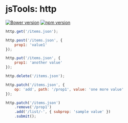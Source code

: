 jsTools: http
================
[![Bower version](https://badge.fury.io/bo/jstools-http.svg)](http://badge.fury.io/bo/jstools-http)
[![npm version](https://badge.fury.io/js/jstools-http.svg)](http://badge.fury.io/js/jstools-http)

```.js
http.get('/items.json');

http.post('/items.json', {
	prop1: 'value1'
});

http.put('/items.json', {
	prop1: 'another value'
});

http.delete('/items.json');

http.patch('/items.json', {
	op: 'add', path: '/prop1', value: 'one more value'
});

http.patch('/items.json')
	.remove('/prop1')
	.add('/list/-', { subprop: 'sample value' })
	.submit();
```
